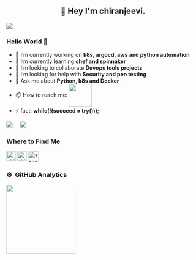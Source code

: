 <h2 align="center">👋 Hey I'm chiranjeevi.</h2>
<A Data science Enthusiast specialized in Data science and Machine learning. I'm also a Data Analyst.>
<img align="center" src="https://github.com/medicharlachiranjeevi/medicharlachiranjeevi/blob/3c8506622e0643079af39c9503c070e25d1464f6/DEVOPS.gif" >

### Hello World 🤔
- 🔭 I’m currently working on **k8s, argocd, aws and python automation**
- 🌱 I’m currently learning **chef and spinnaker**
- 👯 I’m looking to collaborate **Devops tools projects**
- 🤔 I’m looking for help with **Security and pen testing**
- 💬 Ask me about **Python, k8s and Docker**
- 📫 How to reach me: <a href="www.linkedin.com/in/medicharla-chiranjeevi/"><img align="center" width="60px" src="https://svgshare.com/i/ZEc.svg" /></a>
- ⚡ fact: **while(!(succeed = try()));**

![](https://visitor-badge.glitch.me/badge?page_id=medicharlachiranjeevi) &nbsp; &nbsp;&nbsp;![](https://img.shields.io/github/followers/medicharlachiranjeevi.svg?style=social&label=Follow)

### Where to Find Me
<a href="mailto:medicharlachiranjeevi@gmail.com"><img align="top" alt="saketh's gmail" width="28px" src="https://upload.wikimedia.org/wikipedia/commons/thumb/7/7e/Gmail_icon_%282020%29.svg/2560px-Gmail_icon_%282020%29.svg.png" />
</a>
<a href="https://www.linkedin.com/in/medicharla-chiranjeevi/">
  <img align="left" alt="chiranjeevi's linkedin" width="25px" src="https://raw.githubusercontent.com/peterthehan/peterthehan/master/assets/linkedin.svg" />
</a>
<a href="https://www.instagram.com/chiranjeevi.medicharla/">
  <img align="left" alt="chiranjeevi's instagram" width="25px" src="https://upload.wikimedia.org/wikipedia/commons/thumb/e/e7/Instagram_logo_2016.svg/768px-Instagram_logo_2016.svg.png" />
</a>


### ⚙️ &nbsp;GitHub Analytics

<p align="center">
<a href="https://github.com/saketh33">
  <img align="left" height="180em" src="https://github-readme-stats-eight-theta.vercel.app/api?username=medicharlachiranjeevi&show_icons=true&theme=algolia&include_all_commits=true&count_private=true"/>
</a>
</p>

